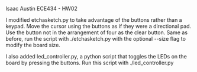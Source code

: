 Isaac Austin
ECE434 - HW02

I modified etchasketch.py to take advantage of the buttons rather than a keypad.
Move the cursor using the buttons as if they were a directional pad.
Use the button not in the arrangement of four as the clear button.
Same as before, run the script with ./etchasketch.py with the optional --size
flag to modify the board size.

I also added led_controller.py, a python script that toggles the LEDs on the
board by pressing the buttons.
Run this script with ./led_controller.py

